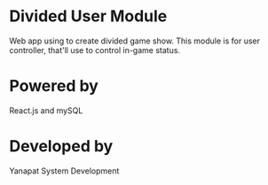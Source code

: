 # Divided User Module
Web app using to create divided game show. This module is for user controller, that'll use to control in-game status.

# Powered by
React.js and mySQL

# Developed by
Yanapat System Development
